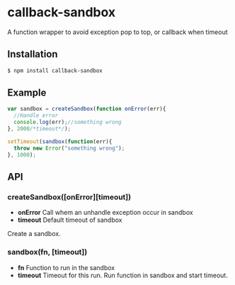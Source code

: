 # callback-sandbox
A function wrapper to avoid exception pop to top, or callback when timeout

## Installation
```bash
$ npm install callback-sandbox
```

## Example
```javascript
var sandbox = createSandbox(function onError(err){
  //Handle error
  console.log(err);//something wrong
}, 2000/*timeout*/);

setTimeout(sandbox(function(err){
  throw new Error("something wrong");
}, 1000);
```

## API
### createSandbox([onError][timeout])
* **onError** Call whem an unhandle exception occur in sandbox
* **timeout** Default timeout of sandbox

Create a sandbox.


### sandbox(fn, [timeout])
* **fn** Function to run in the sandbox
* **timeout** Timeout for this run.
Run function in sandbox and start timeout.
